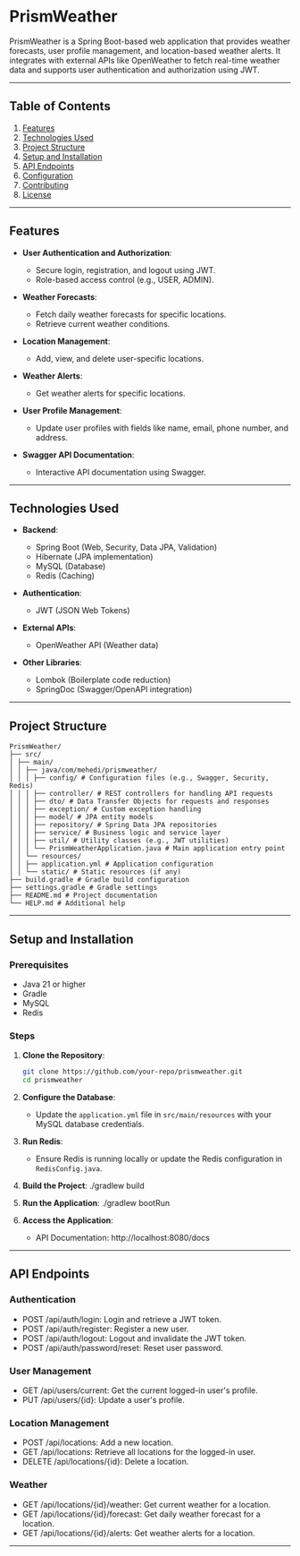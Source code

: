 # PrismWeather

PrismWeather is a Spring Boot-based web application that provides weather forecasts, user profile management, and location-based weather alerts. It integrates with external APIs like OpenWeather to fetch real-time weather data and supports user authentication and authorization using JWT.

---

## Table of Contents

1. [Features](#features)
2. [Technologies Used](#technologies-used)
3. [Project Structure](#project-structure)
4. [Setup and Installation](#setup-and-installation)
5. [API Endpoints](#api-endpoints)
6. [Configuration](#configuration)
7. [Contributing](#contributing)
8. [License](#license)

---

## Features

- **User Authentication and Authorization**:

  - Secure login, registration, and logout using JWT.
  - Role-based access control (e.g., USER, ADMIN).

- **Weather Forecasts**:

  - Fetch daily weather forecasts for specific locations.
  - Retrieve current weather conditions.

- **Location Management**:

  - Add, view, and delete user-specific locations.

- **Weather Alerts**:

  - Get weather alerts for specific locations.

- **User Profile Management**:

  - Update user profiles with fields like name, email, phone number, and address.

- **Swagger API Documentation**:
  - Interactive API documentation using Swagger.

---

## Technologies Used

- **Backend**:

  - Spring Boot (Web, Security, Data JPA, Validation)
  - Hibernate (JPA implementation)
  - MySQL (Database)
  - Redis (Caching)

- **Authentication**:

  - JWT (JSON Web Tokens)

- **External APIs**:

  - OpenWeather API (Weather data)

- **Other Libraries**:
  - Lombok (Boilerplate code reduction)
  - SpringDoc (Swagger/OpenAPI integration)

---

## Project Structure

```
PrismWeather/
├── src/
│ ├── main/
│ │ ├── java/com/mehedi/prismweather/
│ │ │ ├── config/ # Configuration files (e.g., Swagger, Security, Redis)
│ │ │ ├── controller/ # REST controllers for handling API requests
│ │ │ ├── dto/ # Data Transfer Objects for requests and responses
│ │ │ ├── exception/ # Custom exception handling
│ │ │ ├── model/ # JPA entity models
│ │ │ ├── repository/ # Spring Data JPA repositories
│ │ │ ├── service/ # Business logic and service layer
│ │ │ ├── util/ # Utility classes (e.g., JWT utilities)
│ │ │ └── PrismWeatherApplication.java # Main application entry point
│ │ └── resources/
│ │ ├── application.yml # Application configuration
│ │ └── static/ # Static resources (if any)
├── build.gradle # Gradle build configuration
├── settings.gradle # Gradle settings
├── README.md # Project documentation
└── HELP.md # Additional help
```

---

## Setup and Installation

### Prerequisites

- Java 21 or higher
- Gradle
- MySQL
- Redis

### Steps

1. **Clone the Repository**:

   ```bash
   git clone https://github.com/your-repo/prismweather.git
   cd prismweather
   ```

2. **Configure the Database**:

   - Update the `application.yml` file in `src/main/resources` with your MySQL database credentials.

3. **Run Redis**:

   - Ensure Redis is running locally or update the Redis configuration in `RedisConfig.java`.

4. **Build the Project**:
   ./gradlew build

5. **Run the Application**:
   ./gradlew bootRun

6. **Access the Application**:
   - API Documentation: http://localhost:8080/docs

---

## API Endpoints

### Authentication

- POST /api/auth/login: Login and retrieve a JWT token.
- POST /api/auth/register: Register a new user.
- POST /api/auth/logout: Logout and invalidate the JWT token.
- POST /api/auth/password/reset: Reset user password.

### User Management

- GET /api/users/current: Get the current logged-in user's profile.
- PUT /api/users/{id}: Update a user's profile.

### Location Management

- POST /api/locations: Add a new location.
- GET /api/locations: Retrieve all locations for the logged-in user.
- DELETE /api/locations/{id}: Delete a location.

### Weather

- GET /api/locations/{id}/weather: Get current weather for a location.
- GET /api/locations/{id}/forecast: Get daily weather forecast for a location.
- GET /api/locations/{id}/alerts: Get weather alerts for a location.

---
